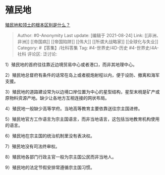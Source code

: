 # 殖民地
[殖民地和领土的根本区别是什么？](https://www.zhihu.com/question/395031501/answer/2080927146)

> Author: #0-Anonymity
> Last update: [编辑于 2021-08-24]
> Link: [[非洲、非洲]] [[帝国病]] [[帝国陷阱]] [[伟大]] [[所谓大战略家]] [[全球化与失业]]
> Category: #【答集】/社科答集
> Tag: #4-世界史/4D-历史 #4-世界史/4A-社科
> 评论区:
> 泛讨论:

1）殖民地的首府往往靠近边境贸易中心或者港口，而非其地理中心。

2）殖民地总督府有条件的话常在岛上或者舰炮射程以内，便于设防、撤离和海军支援。

3）殖民地的道路建设常为以边境口岸位置为中心的星型结构，星型末梢是矿产或原物料资源产地。缺少让各地方互相连接的网状布局。

4）殖民地一般缺少高等学府。当地高等教育主要依靠送往宗主国进修。

5）殖民地官方工作语言为宗主国语言，而非当地语言，这包括当地教育机构使用的语言。

6）殖民地在宗主国的统治机制里没有表决权。

7）殖民地没有司法终审权。

8）殖民地各部门行政主官一般为宗主国公民而非当地人。

9）殖民地的法定节假安排常遵循宗主国习惯。
